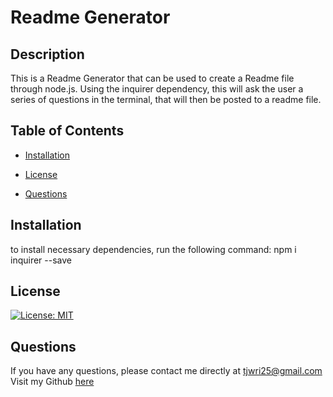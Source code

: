 # Readme Generator 
## Description 
This is a Readme Generator that can be used to create a Readme file through node.js. Using the inquirer dependency, this will ask the user a series of questions in the terminal, that will then be posted to a readme file. 
## Table of Contents
 * [Installation](#Installation)

 * [License](#License)
 
 * [Questions](#Questions)

## Installation 
to install necessary dependencies, run the following command:
npm i inquirer --save


## License 
[![License: MIT](https://img.shields.io/badge/License-MIT-important.svg)](https://opensource.org/licenses/MIT)


## Questions
If you have any questions, please contact me directly at tjwri25@gmail.com 
Visit my Github [here](https://github.com/tjwri25)